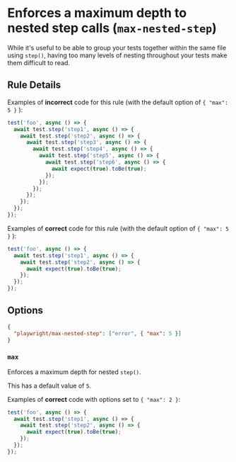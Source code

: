 # Enforces a maximum depth to nested step calls (`max-nested-step`)

While it's useful to be able to group your tests together within the same file
using `step()`, having too many levels of nesting throughout your tests make
them difficult to read.

## Rule Details

Examples of **incorrect** code for this rule (with the default option of
`{ "max": 5 }` ):

```javascript
test('foo', async () => {
  await test.step('step1', async () => {
    await test.step('step2', async () => {
      await test.step('step3', async () => {
        await test.step('step4', async () => {
          await test.step('step5', async () => {
            await test.step('step6', async () => {
              await expect(true).toBe(true);
            });
          });
        });
      });
    });
  });
});
```

Examples of **correct** code for this rule (with the default option of
`{ "max": 5 }` ):

```javascript
test('foo', async () => {
  await test.step('step1', async () => {
    await test.step('step2', async () => {
      await expect(true).toBe(true);
    });
  });
});
```

## Options

```json
{
  "playwright/max-nested-step": ["error", { "max": 5 }]
}
```

### `max`

Enforces a maximum depth for nested `step()`.

This has a default value of `5`.

Examples of **correct** code with options set to `{ "max": 2 }`:

```javascript
test('foo', async () => {
  await test.step('step1', async () => {
    await test.step('step2', async () => {
      await expect(true).toBe(true);
    });
  });
});
```
